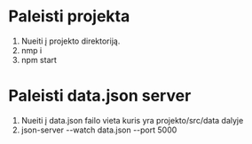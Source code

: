 # Paleisti projekta  
   1) Nueiti į projekto direktoriją.
   2) nmp i
   3) npm start
# Paleisti data.json server
   1) Nueiti į data.json failo vieta kuris yra projekto/src/data dalyje
   2) json-server --watch data.json --port 5000